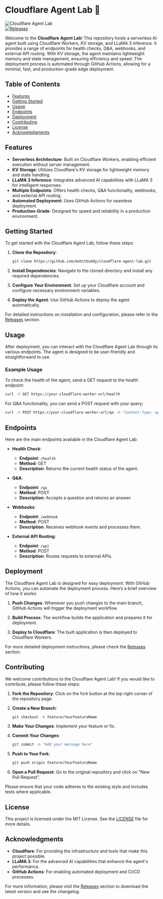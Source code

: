 # Cloudflare Agent Lab 🚀

![Cloudflare Agent Lab](https://img.shields.io/badge/Cloudflare%20Agent%20Lab-v1.0-blue.svg)  
[![Releases](https://img.shields.io/badge/Releases-v1.0-orange.svg)](https://github.com/mohitbuddy/cloudflare-agent-lab/releases)

Welcome to the **Cloudflare Agent Lab**! This repository hosts a serverless AI agent built using Cloudflare Workers, KV storage, and LLaMA 3 inference. It provides a range of endpoints for health checks, Q&A, webhooks, and external API routing. With KV storage, the agent maintains lightweight memory and state management, ensuring efficiency and speed. The deployment process is automated through GitHub Actions, allowing for a minimal, fast, and production-grade edge deployment.

## Table of Contents

- [Features](#features)
- [Getting Started](#getting-started)
- [Usage](#usage)
- [Endpoints](#endpoints)
- [Deployment](#deployment)
- [Contributing](#contributing)
- [License](#license)
- [Acknowledgments](#acknowledgments)

## Features

- **Serverless Architecture**: Built on Cloudflare Workers, enabling efficient execution without server management.
- **KV Storage**: Utilizes Cloudflare's KV storage for lightweight memory and state handling.
- **LLaMA 3 Inference**: Integrates advanced AI capabilities with LLaMA 3 for intelligent responses.
- **Multiple Endpoints**: Offers health checks, Q&A functionality, webhooks, and external API routing.
- **Automated Deployment**: Uses GitHub Actions for seamless deployment.
- **Production-Grade**: Designed for speed and reliability in a production environment.

## Getting Started

To get started with the Cloudflare Agent Lab, follow these steps:

1. **Clone the Repository**:
   ```bash
   git clone https://github.com/mohitbuddy/cloudflare-agent-lab.git
   ```

2. **Install Dependencies**:
   Navigate to the cloned directory and install any required dependencies.

3. **Configure Your Environment**:
   Set up your Cloudflare account and configure necessary environment variables.

4. **Deploy the Agent**:
   Use GitHub Actions to deploy the agent automatically.

For detailed instructions on installation and configuration, please refer to the [Releases](https://github.com/mohitbuddy/cloudflare-agent-lab/releases) section.

## Usage

After deployment, you can interact with the Cloudflare Agent Lab through its various endpoints. The agent is designed to be user-friendly and straightforward to use.

### Example Usage

To check the health of the agent, send a GET request to the health endpoint:

```bash
curl -X GET https://your-cloudflare-worker-url/health
```

For Q&A functionality, you can send a POST request with your query:

```bash
curl -X POST https://your-cloudflare-worker-url/qa -H "Content-Type: application/json" -d '{"question": "What is Cloudflare?"}'
```

## Endpoints

Here are the main endpoints available in the Cloudflare Agent Lab:

- **Health Check**:  
  - **Endpoint**: `/health`  
  - **Method**: GET  
  - **Description**: Returns the current health status of the agent.

- **Q&A**:  
  - **Endpoint**: `/qa`  
  - **Method**: POST  
  - **Description**: Accepts a question and returns an answer.

- **Webhooks**:  
  - **Endpoint**: `/webhook`  
  - **Method**: POST  
  - **Description**: Receives webhook events and processes them.

- **External API Routing**:  
  - **Endpoint**: `/api`  
  - **Method**: POST  
  - **Description**: Routes requests to external APIs.

## Deployment

The Cloudflare Agent Lab is designed for easy deployment. With GitHub Actions, you can automate the deployment process. Here’s a brief overview of how it works:

1. **Push Changes**: Whenever you push changes to the main branch, GitHub Actions will trigger the deployment workflow.

2. **Build Process**: The workflow builds the application and prepares it for deployment.

3. **Deploy to Cloudflare**: The built application is then deployed to Cloudflare Workers.

For more detailed deployment instructions, please check the [Releases](https://github.com/mohitbuddy/cloudflare-agent-lab/releases) section.

## Contributing

We welcome contributions to the Cloudflare Agent Lab! If you would like to contribute, please follow these steps:

1. **Fork the Repository**: Click on the fork button at the top right corner of the repository page.

2. **Create a New Branch**: 
   ```bash
   git checkout -b feature/YourFeatureName
   ```

3. **Make Your Changes**: Implement your feature or fix.

4. **Commit Your Changes**: 
   ```bash
   git commit -m "Add your message here"
   ```

5. **Push to Your Fork**: 
   ```bash
   git push origin feature/YourFeatureName
   ```

6. **Open a Pull Request**: Go to the original repository and click on "New Pull Request".

Please ensure that your code adheres to the existing style and includes tests where applicable.

## License

This project is licensed under the MIT License. See the [LICENSE](LICENSE) file for more details.

## Acknowledgments

- **Cloudflare**: For providing the infrastructure and tools that make this project possible.
- **LLaMA 3**: For the advanced AI capabilities that enhance the agent's performance.
- **GitHub Actions**: For enabling automated deployment and CI/CD processes.

For more information, please visit the [Releases](https://github.com/mohitbuddy/cloudflare-agent-lab/releases) section to download the latest version and see the changelog.